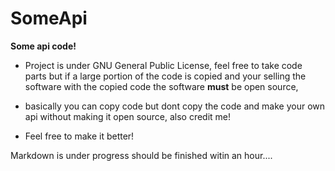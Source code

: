 # SomeApi
**Some api code!**

- Project is under GNU General Public License, feel free to take code parts but if a large portion of the code is copied and your selling the software with the copied code the software **must** be open source,

- basically you can copy code but dont copy the code and make your own api without making it open source, also credit me!

- Feel free to make it better!


Markdown is under progress should be finished witin an hour....
